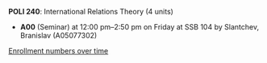 **POLI 240**: International Relations Theory (4 units)

- **A00** (Seminar) at 12:00 pm–2:50 pm on Friday at SSB 104 by Slantchev, Branislav (A05077302)

[Enrollment numbers over time](./POLI240.tsv)
